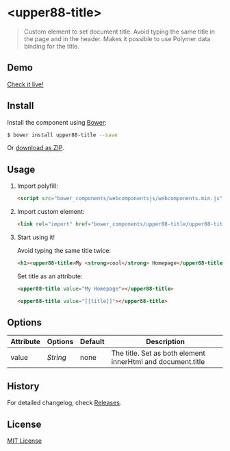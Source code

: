 # &lt;upper88-title&gt;

> Custom element to set document title.
> Avoid typing the same title in the page and in the header.
> Makes it possible to use Polymer data binding for the title.
>


## Demo

[Check it live!](http://upper88.com/#!/wordcloud) 

## Install

Install the component using [Bower](http://bower.io/):

```sh
$ bower install upper88-title --save
```

Or [download as ZIP](https://github.com/erikwett/upper88-title/archive/master.zip).

## Usage

1. Import polyfill:

    ```html
    <script src="bower_components/webcomponentsjs/webcomponents.min.js"></script>
    ```

2. Import custom element:

    ```html
    <link rel="import" href="bower_components/upper88-title/upper88-title.html">
    ```

3. Start using it!

    Avoid typing the same title twice:

    ```html
    <h1><upper88-title>My <strong>cool</strong> Homepage</upper88-title></h1>
     ```
     
     Set title as an attribute:
     ```html
    <upper88-title value="My Homepage"></upper88-title>
     ```
     
     ```html
    <upper88-title value="[[title]]"></upper88-title>
    
    ```

## Options

Attribute     | Options     | Default      | Description
---           | ---         | ---          | ---
value         | *String*    | none         | The title. Set as both element innerHtml and document.title

## History

For detailed changelog, check [Releases](https://github.com/erikwett/upper88-title/releases). 

## License

[MIT License](http://opensource.org/licenses/MIT) 


